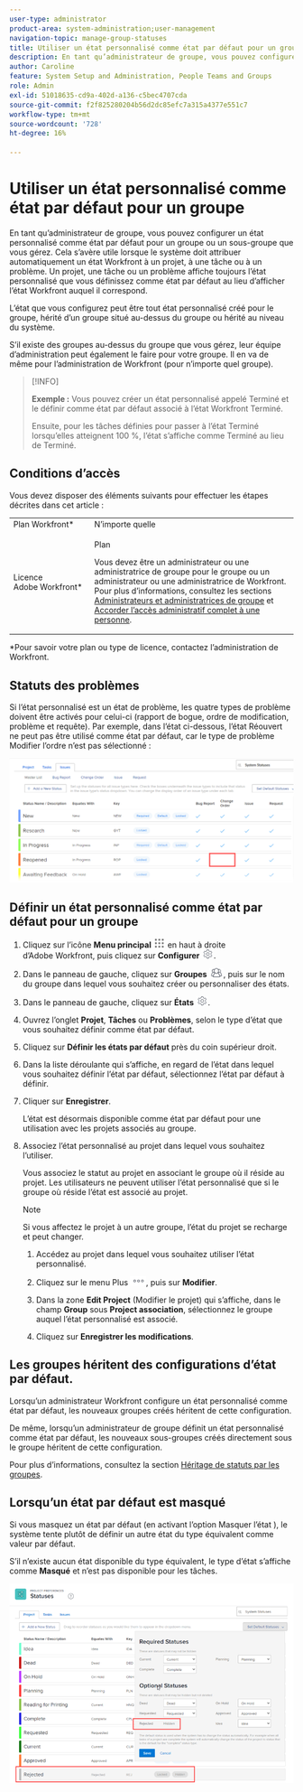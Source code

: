 ```yaml
---
user-type: administrator
product-area: system-administration;user-management
navigation-topic: manage-group-statuses
title: Utiliser un état personnalisé comme état par défaut pour un groupe
description: En tant qu’administrateur de groupe, vous pouvez configurer un état personnalisé comme état par défaut pour un groupe ou un sous-groupe que vous gérez. Cela s’avère utile lorsque le système doit attribuer automatiquement un état Workfront à un projet, à une tâche ou à un problème. Un projet, une tâche ou un problème affiche toujours l’état personnalisé que vous définissez comme état par défaut au lieu d’afficher l’état Workfront auquel il correspond.
author: Caroline
feature: System Setup and Administration, People Teams and Groups
role: Admin
exl-id: 51018635-cd9a-402d-a136-c5bec4707cda
source-git-commit: f2f825280204b56d2dc85efc7a315a4377e551c7
workflow-type: tm+mt
source-wordcount: '728'
ht-degree: 16%

---
```


# Utiliser un état personnalisé comme état par défaut pour un groupe

En tant qu’administrateur de groupe, vous pouvez configurer un état personnalisé comme état par défaut pour un groupe ou un sous-groupe que vous gérez. Cela s’avère utile lorsque le système doit attribuer automatiquement un état Workfront à un projet, à une tâche ou à un problème. Un projet, une tâche ou un problème affiche toujours l’état personnalisé que vous définissez comme état par défaut au lieu d’afficher l’état Workfront auquel il correspond.

L’état que vous configurez peut être tout état personnalisé créé pour le groupe, hérité d’un groupe situé au-dessus du groupe ou hérité au niveau du système.

S’il existe des groupes au-dessus du groupe que vous gérez, leur équipe d’administration peut également le faire pour votre groupe. Il en va de même pour l’administration de Workfront (pour n’importe quel groupe).

>[!INFO]
>
>**Exemple :** Vous pouvez créer un état personnalisé appelé Terminé et le définir comme état par défaut associé à l’état Workfront Terminé.
>
>Ensuite, pour les tâches définies pour passer à l’état Terminé lorsqu’elles atteignent 100 %, l’état s’affiche comme Terminé au lieu de Terminé.

## Conditions d’accès

Vous devez disposer des éléments suivants pour effectuer les étapes décrites dans cet article :

<table style="table-layout:auto"> 
 <col> 
 <col> 
 <tbody> 
  <tr> 
   <td role="rowheader">Plan Workfront*</td> 
   <td>N’importe quelle</td> 
  </tr> 
  <tr> 
   <td role="rowheader">Licence Adobe Workfront*</td> 
   <td> <p>Plan </p> <p>Vous devez être un administrateur ou une administratrice de groupe pour le groupe ou un administrateur ou une administratrice de Workfront. Pour plus d’informations, consultez les sections <a href="../../../administration-and-setup/manage-groups/group-roles/group-administrators.md" class="MCXref xref">Administrateurs et administratrices de groupe</a> et <a href="../../../administration-and-setup/add-users/configure-and-grant-access/grant-a-user-full-administrative-access.md" class="MCXref xref">Accorder l’accès administratif complet à une personne</a>.</p> </td> 
  </tr> 
 </tbody> 
</table>

&#42;Pour savoir votre plan ou type de licence, contactez l’administration de Workfront.

## Statuts des problèmes

Si l’état personnalisé est un état de problème, les quatre types de problème doivent être activés pour celui-ci (rapport de bogue, ordre de modification, problème et requête). Par exemple, dans l’état ci-dessous, l’état Réouvert ne peut pas être utilisé comme état par défaut, car le type de problème Modifier l’ordre n’est pas sélectionné :

![](assets/all-4-issue-types-enabled.png)

## Définir un état personnalisé comme état par défaut pour un groupe

1. Cliquez sur l’icône **Menu principal** ![](assets/main-menu-icon.png) en haut à droite d’Adobe Workfront, puis cliquez sur **Configurer** ![](assets/gear-icon-settings.png).
1. Dans le panneau de gauche, cliquez sur **Groupes** ![](assets/groups-icon.png), puis sur le nom du groupe dans lequel vous souhaitez créer ou personnaliser des états.
1. Dans le panneau de gauche, cliquez sur **États** ![](assets/gear-icon-settings.png).
1. Ouvrez l’onglet **Projet**, **Tâches** ou **Problèmes**, selon le type d’état que vous souhaitez définir comme état par défaut.
1. Cliquez sur **Définir les états par défaut** près du coin supérieur droit.
1. Dans la liste déroulante qui s’affiche, en regard de l’état dans lequel vous souhaitez définir l’état par défaut, sélectionnez l’état par défaut à définir.
1. Cliquer sur **Enregistrer**.

   L’état est désormais disponible comme état par défaut pour une utilisation avec les projets associés au groupe.

1. Associez l’état personnalisé au projet dans lequel vous souhaitez l’utiliser.

   Vous associez le statut au projet en associant le groupe où il réside au projet. Les utilisateurs ne peuvent utiliser l’état personnalisé que si le groupe où réside l’état est associé au projet.

   >[!NOTE]
   >
   >Si vous affectez le projet à un autre groupe, l’état du projet se recharge et peut changer.

   1. Accédez au projet dans lequel vous souhaitez utiliser l’état personnalisé.
   1. Cliquez sur le menu Plus ![](assets/more-icon.png), puis sur **Modifier**.
   1. Dans la zone **Edit Project** (Modifier le projet) qui s’affiche, dans le champ **Group** sous **Project association**, sélectionnez le groupe auquel l’état personnalisé est associé.

   1. Cliquez sur **Enregistrer les modifications**.

## Les groupes héritent des configurations d’état par défaut.

Lorsqu’un administrateur Workfront configure un état personnalisé comme état par défaut, les nouveaux groupes créés héritent de cette configuration.

De même, lorsqu’un administrateur de groupe définit un état personnalisé comme état par défaut, les nouveaux sous-groupes créés directement sous le groupe héritent de cette configuration.

Pour plus d’informations, consultez la section [Héritage de statuts par les groupes](../../../administration-and-setup/manage-groups/manage-group-statuses/how-groups-inherit-statuses.md).

## Lorsqu’un état par défaut est masqué

Si vous masquez un état par défaut (en activant l’option Masquer l’état ), le système tente plutôt de définir un autre état du type équivalent comme valeur par défaut.

S’il n’existe aucun état disponible du type équivalent, le type d’état s’affiche comme **Masqué** et n’est pas disponible pour les tâches.

![](assets/when-hide-default-status-no-equivalent.png)

